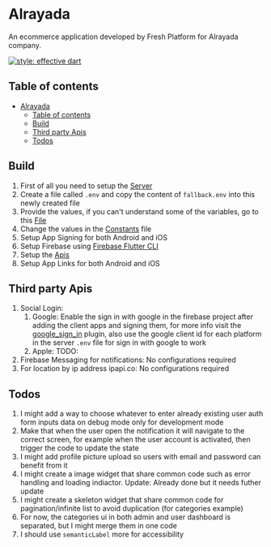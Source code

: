 # Alrayada

An ecommerce application developed by Fresh Platform for Alrayada company.

[![style: effective dart](https://img.shields.io/badge/style-effective_dart-40c4ff.svg)](https://dart.dev/effective-dart)

## Table of contents
- [Alrayada](#alrayada)
  - [Table of contents](#table-of-contents)
  - [Build](#build)
  - [Third party Apis](#third-party-apis)
  - [Todos](#todos)

## Build

1. First of all you need to setup the [Server](./server/README.md)
2. Create a file called `.env` and copy the content of `fallback.env` into this newly created file
3. Provide the values, if you can't understand some of the variables, go to
   this [File](./lib/utils/env.dart)
4. Change the values in the [Constants](./lib/constants.dart) file
5. Setup App Signing for both Android and iOS
6. Setup Firebase using [Firebase Flutter CLI](https://firebase.google.com/docs/flutter/setup)
7. Setup the [Apis](#third-party-apis)
8. Setup App Links for both Android and iOS

## Third party Apis

1. Social Login:
   1. Google: Enable the sign in with google in the firebase project after adding the client apps and signing them, for more info visit the [google_sign_in](https://pub.dev/packages/google_sign_in) plugin, also use the google client id for each platform in the server `.env` file for sign in with google to work
   2. Apple: TODO: 
2. Firebase Messaging for notifications: No configurations required
3. For location by ip address ipapi.co: No configurations required

## Todos

 <!-- TODO: Finish all the todos -->

1. I might add a way to choose whatever to enter already existing user auth form inputs data on debug mode only for development mode
2. Make that when the user open the notification it will navigate to the correct screen, for example when the user account is activated, then trigger the code to update the state
3. I might add profile picture upload so users with email and password can benefit from it
4. I might create a image widget that share common code such as error handling and loading indiactor. Update: Already done but it needs futher update
5. I might create a skeleton widget that share common code for pagination/infinite list to avoid duplication (for categories example)
6. For now, the categories ui in both admin and user dashboard is separated, but I might merge them in one code
7. I should use `semanticLabel` more for accessibility